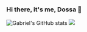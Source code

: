 ### Hi there, it's me, Dossa 👋

![Gabriel's GitHub stats](https://github-readme-stats.vercel.app/api?username=gabedossa&show_icons=true&theme=radical)
<img src="https://img.shields.io/badge/Javascript-323330?style=for-the-badge&logo=javascript&logoColor=F7DF1E" />
